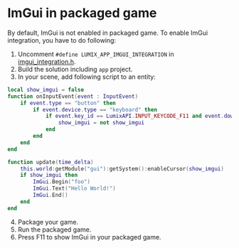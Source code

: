 # ImGui in packaged game

By default, ImGui is not enabled in packaged game. To enable ImGui integration, you have to do following:

1. Uncomment `#define LUMIX_APP_IMGUI_INTEGRATION` in [imgui_integration.h](../src/app/imgui_integration.h).
2. Build the solution including `app` project.
3. In your scene, add following script to an entity:
```lua
local show_imgui = false
function onInputEvent(event : InputEvent)
	if event.type == "button" then
		if event.device.type == "keyboard" then
			if event.key_id == LumixAPI.INPUT_KEYCODE_F11 and event.down then
				show_imgui = not show_imgui
			end
		end
	end
end

function update(time_delta)
	this.world:getModule("gui"):getSystem():enableCursor(show_imgui)
	if show_imgui then
		ImGui.Begin("foo")
		ImGui.Text("Hello World!")
		ImGui.End()
	end
end
```
4. Package your game.
5. Run the packaged game.
6. Press F11 to show ImGui in your packaged game.
